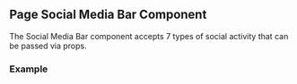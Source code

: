 ## Page Social Media Bar Component

The Social Media Bar component accepts 7 types of social activity that can be passed via props.

### Example
